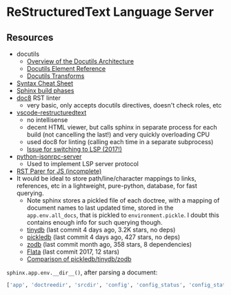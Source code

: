 # ReStructuredText Language Server

## Resources

- docutils
  - [Overview of the Docutils Architecture](http://docutils.sourceforge.net/docs/dev/hacking.html)
  - [Docutils Element Reference](http://docutils.sourceforge.net/docs/ref/doctree.html#id201)
  - [Docutils Transforms](http://docutils.sourceforge.net/docs/ref/transforms.html)
- [Syntax Cheat Sheet](https://thomas-cokelaer.info/tutorials/sphinx/rest_syntax.html)
- [Sphinx build phases](https://www.sphinx-doc.org/en/master/extdev/index.html#build-phases)
- [doc8](https://github.com/PyCQA/doc8) RST linter
  - very basic, only accepts docutils directives, doesn't check roles, etc
- [vscode-restructuredtext](https://github.com/vscode-restructuredtext/vscode-restructuredtext)
  - no intellisense
  - decent HTML viewer, but calls sphinx in separate process for each build (not cancelling the last!) and very quickly overloading CPU
  - used doc8 for linting (calling each time in a separate subprocess)
  - [Issue for switching to LSP (2017!)](https://github.com/vscode-restructuredtext/vscode-restructuredtext/issues/73)
- [python-jsonrpc-server](https://github.com/palantir/python-jsonrpc-server)
  - Used to implement LSP server protocol
- [RST Parer for JS (incomplete)](https://github.com/seikichi/restructured)
- It would be ideal to store path/line/character mappings to links, references, etc in a lightweight, pure-python, database, for fast querying.
  - Note sphinx stores a pickled file of each doctree, with a mapping of document names to last updated time, stored in the `app.env.all_docs`, that is pickled to `environment.pickle`. I doubt this contains enough info for such querying though.
  - [tinydb](https://github.com/msiemens/tinydb) (last commit 4 days ago, 3.2K stars, no deps)
  - [pickledb](https://github.com/patx/pickledb) (last commit 4 days ago, 427 stars, no deps)
  - [zodb](https://github.com/zopefoundation/ZODB) (last commit month ago, 358 stars, 8 dependencies)
  - [Flata](https://blog.ruanbekker.com/blog/2018/04/15/experimenting-with-python-and-flata-the-lightweight-document-orientated-database/) (last commit 2017, 12 stars)
  - [Comparison of pickledb/tinydb/zodb](https://opensourceforu.com/2017/05/three-python-databases-pickledb-tinydb-zodb/)

`sphinx.app.env.__dir__()`, after parsing a document:

```python
['app', 'doctreedir', 'srcdir', 'config', 'config_status', 'config_status_extra', 'events', 'project', 'version', 'versioning_condition', 'versioning_compare', 'domains', 'settings', 'all_docs', 'dependencies', 'included', 'reread_always', 'metadata', 'titles', 'longtitles', 'tocs', 'toc_num_entries', 'toc_secnumbers', 'toc_fignumbers', 'toctree_includes', 'files_to_rebuild', 'glob_toctrees', 'numbered_toctrees', 'domaindata', 'indexentries', 'images', 'dlfiles', 'original_image_uri', 'temp_data', 'ref_context', 'bibtex_cache', '__module__', '__doc__', '__init__', '__getstate__', '__setstate__', 'setup', '_update_config', '_update_settings', 'set_versioning_method', 'clear_doc', 'merge_info_from', 'path2doc', 'doc2path', 'relfn2path', 'found_docs', 'find_files', 'get_outdated_files', 'check_dependents', 'prepare_settings', 'docname', 'new_serialno', 'note_dependency', 'note_included', 'note_reread', 'get_domain', 'get_doctree', 'get_and_resolve_doctree', 'resolve_toctree', 'resolve_references', 'apply_post_transforms', 'collect_relations', 'check_consistency', 'update', '_read_serial', '_read_parallel', 'read_doc', 'write_doctree', '_nitpick_ignore', 'load', 'loads', 'frompickle', 'dump', 'dumps', 'topickle', 'versionchanges', 'note_versionchange', '__dict__', '__weakref__', '__repr__', '__hash__', '__str__', '__getattribute__', '__setattr__', '__delattr__', '__lt__', '__le__', '__eq__', '__ne__', '__gt__', '__ge__', '__new__', '__reduce_ex__', '__reduce__', '__subclasshook__', '__init_subclass__', '__format__', '__sizeof__', '__dir__', '__class__']
```
